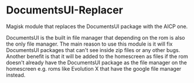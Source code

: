 # DocumentsUI-Replacer
Magisk module that replaces the DocumentsUI package with the AICP one.

DocumentsUI is the built in file manager that depending on the rom is also the only file manager.
The main reason to use this module is it will fix DocumentsUI packages that can't see inside zip files or any other bugs. Another benefit is that it will be added to the homescreen as files if the rom doesn't already have the DocumentsUI package as the file manager on the homescreen e.g. roms like Evolution X that have the google file manager instead.
